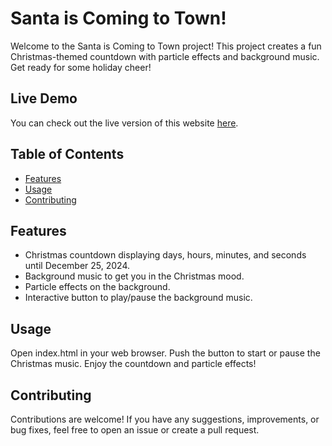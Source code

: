 # Santa is Coming to Town!

Welcome to the Santa is Coming to Town project! This project creates a fun Christmas-themed countdown with particle effects and background music. Get ready for some holiday cheer!

## Live Demo

You can check out the live version of this website [here](https://santa-on-the-way.netlify.app/).

## Table of Contents
- [Features](#features)
- [Usage](#usage)
- [Contributing](#contributing)

## Features
- Christmas countdown displaying days, hours, minutes, and seconds until December 25, 2024.
- Background music to get you in the Christmas mood.
- Particle effects on the background.
- Interactive button to play/pause the background music.

## Usage
Open index.html in your web browser.
Push the button to start or pause the Christmas music.
Enjoy the countdown and particle effects!

## Contributing
Contributions are welcome! If you have any suggestions, improvements, or bug fixes, feel free to open an issue or create a pull request.
